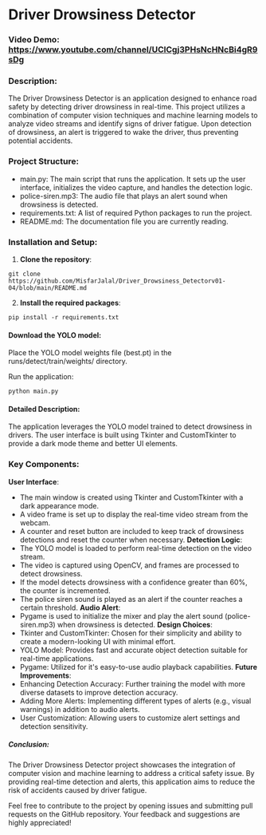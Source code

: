 # Driver Drowsiness Detector
### Video Demo:  https://www.youtube.com/channel/UClCgj3PHsNcHNcBi4gR9sDg

### Description:
The Driver Drowsiness Detector is an application designed to enhance road safety by detecting driver drowsiness in real-time. This project utilizes a combination of computer vision techniques and machine learning models to analyze video streams and identify signs of driver fatigue. Upon detection of drowsiness, an alert is triggered to wake the driver, thus preventing potential accidents.

### Project Structure:
* main.py: The main script that runs the application. It sets up the user interface, initializes the video capture, and handles the detection logic.
* police-siren.mp3: The audio file that plays an alert sound when drowsiness is detected.
* requirements.txt: A list of required Python packages to run the project.
* README.md: The documentation file you are currently reading.

### Installation and Setup:
1. **Clone the repository**:

```git clone https://github.com/MisfarJalal/Driver_Drowsiness_Detectorv01-04/blob/main/README.md```


2. **Install the required packages**:

```pip install -r requirements.txt```

#### Download the YOLO model:
Place the YOLO model weights file (best.pt) in the runs/detect/train/weights/ directory.

Run the application:

```python main.py```

#### Detailed Description:
The application leverages the YOLO model trained to detect drowsiness in drivers. The user interface is built using Tkinter and CustomTkinter to provide a dark mode theme and better UI elements.

### Key Components:

**User Interface**:
* The main window is created using Tkinter and CustomTkinter with a dark appearance mode.
* A video frame is set up to display the real-time video stream from the webcam.
* A counter and reset button are included to keep track of drowsiness detections and reset the counter when necessary.
**Detection Logic**:
* The YOLO model is loaded to perform real-time detection on the video stream.
* The video is captured using OpenCV, and frames are processed to detect drowsiness.
* If the model detects drowsiness with a confidence greater than 60%, the counter is incremented.
* The police siren sound is played as an alert if the counter reaches a certain threshold.
**Audio Alert**:
* Pygame is used to initialize the mixer and play the alert sound (police-siren.mp3) when drowsiness is detected.
**Design Choices**:
* Tkinter and CustomTkinter: Chosen for their simplicity and ability to create a modern-looking UI with minimal effort.
* YOLO Model: Provides fast and accurate object detection suitable for real-time applications.
* Pygame: Utilized for it's easy-to-use audio playback capabilities.
**Future Improvements**:
* Enhancing Detection Accuracy: Further training the model with more diverse datasets to improve detection accuracy.
* Adding More Alerts: Implementing different types of alerts (e.g., visual warnings) in addition to audio alerts.
* User Customization: Allowing users to customize alert settings and detection sensitivity.
##### Conclusion:
The Driver Drowsiness Detector project showcases the integration of computer vision and machine learning to address a critical safety issue. By providing real-time detection and alerts, this application aims to reduce the risk of accidents caused by driver fatigue.

Feel free to contribute to the project by opening issues and submitting pull requests on the GitHub repository. Your feedback and suggestions are highly appreciated!